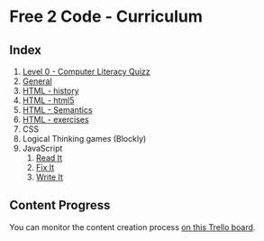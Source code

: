 # Free 2 Code - Curriculum

## Index

1. [Level 0 - Computer Literacy Quizz](./level0-quizz.md)
1. [General](./0.GENERAL/Background.md)
1. [HTML - history](./1.HTML/2.1.History.md)
1. [HTML - html5](./1.HTML/2.HTML5.md)
1. [HTML - Semantics](./1.HTML/3.semantics.md)
1. [HTML - exercises](./1.HTML/exercises/)
1. CSS
2. Logical Thinking games (Blockly)
1. JavaScript
	1. [Read It](./3.JS/01-Read-It)
	2. [Fix It](./3.JS/02-Fix-It)
	3. [Write It](./3.JS/03-Write-It)


## Content Progress
You can monitor the content creation process [on this Trello board](https://trello.com/b/meDCHSdl/free-2-code).